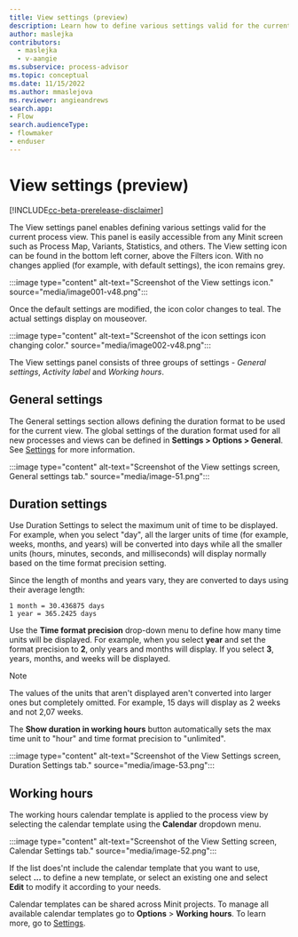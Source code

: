 ```yaml
---
title: View settings (preview)
description: Learn how to define various settings valid for the current process in the Minit desktop application in process advisor.
author: maslejka
contributors:
  - maslejka
  - v-aangie
ms.subservice: process-advisor
ms.topic: conceptual
ms.date: 11/15/2022
ms.author: mmaslejova
ms.reviewer: angieandrews
search.app:
- Flow
search.audienceType:
- flowmaker
- enduser
---
```


# View settings (preview)

[!INCLUDE[cc-beta-prerelease-disclaimer](../includes/cc-beta-prerelease-disclaimer.md)]

The View settings panel enables defining various settings valid for the current process view. This panel is easily accessible from any Minit screen such as Process Map, Variants, Statistics, and others. The View setting icon can be found in the bottom left corner, above the Filters icon. With no changes applied (for example, with default settings), the icon remains grey.

:::image type="content" alt-text="Screenshot of the View settings icon." source="media/image001-v48.png":::

Once the default settings are modified, the icon color changes to teal. The actual settings display on mouseover.

:::image type="content" alt-text="Screenshot of the icon settings icon changing color." source="media/image002-v48.png":::

The View settings panel consists of three groups of settings - *General settings*, *Activity label* and *Working hours*.

## General settings

The General settings section allows defining the duration format to be used for the current view. The global settings of the duration format used for all new processes and views can be defined in **Settings > Options > General**. See [Settings](settings.md) for more information.

:::image type="content" alt-text="Screenshot of the View settings screen, General settings tab." source="media/image-51.png":::

## Duration settings

Use Duration Settings to select the maximum unit of time to be displayed. For example, when you select "day", all the larger units of time (for example, weeks, months, and years) will be converted into days while all the smaller units (hours, minutes, seconds, and milliseconds) will display normally based on the time format precision setting.

Since the length of months and years vary, they are converted to days using their average length:

```
1 month = 30.436875 days
1 year = 365.2425 days

```

Use the **Time format precision** drop-down menu to define how many time units will be displayed. For example, when you select **year** and set the format precision to **2**, only years and months will display. If you select **3**, years, months, and weeks will be displayed.

>[!NOTE]
>
>The values of the units that aren't displayed aren't converted into larger ones but completely omitted. For example, 15 days will display as 2 weeks and not 2,07 weeks.

The **Show duration in working hours** button automatically sets the max time unit to "hour" and time format precision to "unlimited".

:::image type="content" alt-text="Screenshot of the View Settings screen, Duration Settings tab." source="media/image-53.png":::

## Working hours

The working hours calendar template is applied to the process view by selecting the calendar template using the **Calendar** dropdown menu.

:::image type="content" alt-text="Screenshot of the View Setting screen, Calendar Settings tab." source="media/image-52.png":::

If the list does'nt include the calendar template that you want to use, select **...** to define a new template, or select an existing one and select **Edit** to modify it according to your needs.

Calendar templates can be shared across Minit projects. To manage all available calendar templates go to **Options** > **Working hours**. To learn more, go to [Settings](settings.md).


